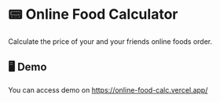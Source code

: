 # 📟 Online Food Calculator

Calculate the price of your and your friends online foods order.

## 🖥️ Demo
You can access demo on https://online-food-calc.vercel.app/